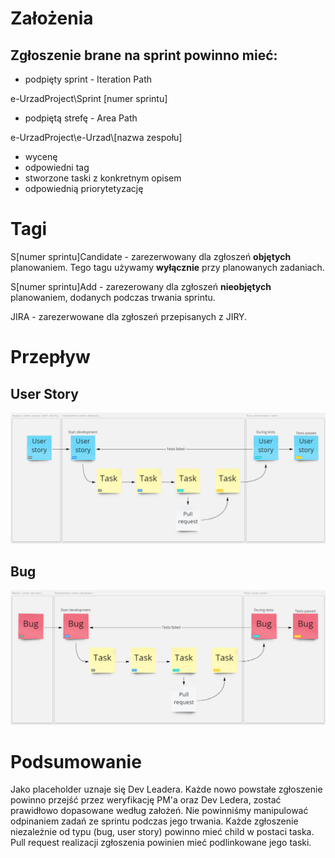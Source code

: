 # Założenia

## Zgłoszenie brane na sprint powinno mieć:
- podpięty sprint - Iteration Path

e-UrzadProject\Sprint [numer sprintu]
- podpiętą strefę - Area Path

e-UrzadProject\e-Urzad\\[nazwa zespołu]
- wycenę
- odpowiedni tag
- stworzone taski z konkretnym opisem
- odpowiednią priorytetyzację

# Tagi
S[numer sprintu]Candidate - zarezerwowany dla zgłoszeń **objętych** planowaniem. Tego tagu używamy **wyłącznie** przy planowanych zadaniach.

S[numer sprintu]Add - zarezerowany dla zgłoszeń **nieobjętych** planowaniem, dodanych podczas trwania sprintu.

JIRA - zarezerwowane dla zgłoszeń przepisanych z JIRY.

# Przepływ

## User Story
![Screenshot](us%20flow.png)

## Bug
![Screenshot](bug%20flow.png)

# Podsumowanie

Jako placeholder uznaje się Dev Leadera. Każde nowo powstałe zgłoszenie powinno przejść przez weryfikację PM'a oraz Dev Ledera, zostać prawidłowo dopasowane według założeń. Nie powinniśmy manipulować odpinaniem zadań ze sprintu podczas jego trwania. Każde zgłoszenie niezależnie od typu (bug, user story) powinno mieć child w postaci taska. Pull request realizacji zgłoszenia powinien mieć podlinkowane jego taski. 
